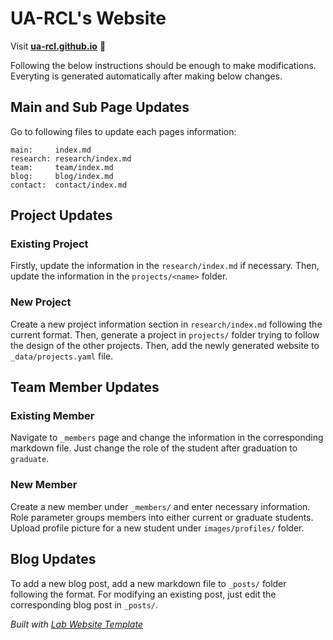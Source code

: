 
# UA-RCL's Website

Visit **[ua-rcl.github.io](https://ua-rcl.github.io)** 🚀

Following the below instructions should be enough to make modifications. Everyting is generated automatically after making below changes.

## Main and Sub Page Updates

Go to following files to update each pages information:

```
main:     index.md
research: research/index.md
team:     team/index.md
blog:     blog/index.md
contact:  contact/index.md
```

## Project Updates

### Existing Project

Firstly, update the information in the ```research/index.md``` if necessary. Then, update the information in the ```projects/<name>``` folder.

### New Project

Create a new project information section in ```research/index.md``` following the current format. Then, generate a project in ```projects/``` folder trying to follow the design of the other projects. Then, add the newly generated website to ```_data/projects.yaml``` file.

## Team Member Updates

### Existing Member 

Navigate to ```_members``` page and change the information in the corresponding markdown file. Just change the role of the student after graduation to ```graduate```.

### New Member 

Create a new member under ```_members/``` and enter necessary information. Role parameter groups members into either current or graduate students. Upload profile picture for a new student under ```images/profiles/``` folder.

## Blog Updates

To add a new blog post, add a new markdown file to ```_posts/``` folder following the format. For modifying an existing post, just edit the corresponding blog post in ```_posts/```.

_Built with [Lab Website Template](https://greene-lab.gitbook.io/lab-website-template-docs)_

